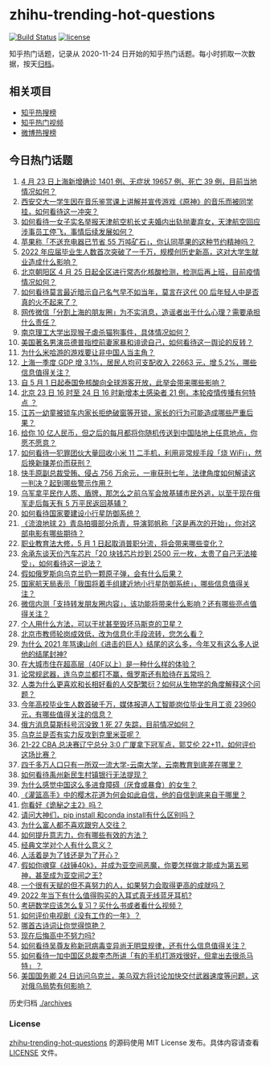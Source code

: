 # zhihu-trending-hot-questions

[![Build Status](https://github.com/justjavac/zhihu-trending-hot-questions/workflows/ci/badge.svg?branch=master)](https://github.com/justjavac/zhihu-trending-hot-questions/actions)
[![license](https://img.shields.io/github/license/justjavac/zhihu-trending-hot-questions)](https://github.com/justjavac/zhihu-trending-hot-questions/blob/master/LICENSE)

知乎热门话题，记录从 2020-11-24 日开始的知乎热门话题。每小时抓取一次数据，按天[归档](./archives)。

## 相关项目

- [知乎热搜榜](https://github.com/justjavac/zhihu-trending-top-search)
- [知乎热门视频](https://github.com/justjavac/zhihu-trending-hot-video)
- [微博热搜榜](https://github.com/justjavac/weibo-trending-hot-search)

## 今日热门话题

<!-- BEGIN -->
<!-- 最后更新时间 Mon Apr 25 2022 02:23:40 GMT+0800 (China Standard Time) -->

1. [4 月 23 日上海新增确诊 1401 例、无症状 19657 例、死亡 39 例，目前当地情况如何？](https://www.zhihu.com/question/529702303)
1. [西安交大一学生因在音乐鉴赏课上讲解并宣传游戏《原神》的音乐而被同学挂，如何看待这一冲突？](https://www.zhihu.com/question/529367134)
1. [如何看待一女子实名举报天津航空机长丈夫婚内出轨抛妻弃女，天津航空回应涉事员工停飞，事情后续发展如何？](https://www.zhihu.com/question/529655507)
1. [苹果称「不送充电器已节省 55 万吨矿石」，你认同苹果的这种节约精神吗？](https://www.zhihu.com/question/529769958)
1. [2022 年应届毕业生人数首次突破了一千万，规模创历史新高，这对大学生就业造成什么影响？](https://www.zhihu.com/question/529634506)
1. [北京朝阳区 4 月 25 日起全区进行常态化核酸检测，检测后再上班，目前疫情情况如何？](https://www.zhihu.com/question/529779159)
1. [如何看待莫言最近暗示自己名气早不如当年，莫言在这代 00 后年轻人中是否真的火不起来了？](https://www.zhihu.com/question/529655586)
1. [网传微信「分割上海的朋友圈」为不实消息，造谣者出于什么心理？需要承担什么责任？](https://www.zhihu.com/question/529581672)
1. [南京理工大学出现猴子虐杀猫狗事件，具体情况如何？](https://www.zhihu.com/question/529664387)
1. [美国著名男演员德普指控前妻家暴和诽谤自己，如何看待这一舆论的反转？](https://www.zhihu.com/question/529181534)
1. [为什么米哈游的游戏要让非中国人当主角？](https://www.zhihu.com/question/529372358)
1. [上海一季度 GDP 增 3.1%，居民人均可支配收入 22663 元，增 5.2%，哪些信息值得关注？](https://www.zhihu.com/question/529710913)
1. [自 5 月 1 日起泰国免核酸向全球游客开放，此举会带来哪些影响？](https://www.zhihu.com/question/529777522)
1. [北京 23 日 16 时至 24 日 16 时新增本土感染者 21 例，本轮疫情传播有何特点 ？](https://www.zhihu.com/question/529769030)
1. [江苏一幼童被锁车内家长拒绝破窗等开锁，家长的行为可能造成哪些严重后果？](https://www.zhihu.com/question/529745813)
1. [给你 10 亿人民币，但之后的每月都将你随机传送到中国陆地上任意地点，你愿不愿意？](https://www.zhihu.com/question/454152922)
1. [如何看待一犯罪团伙大量回收小米 11 二手机，利用非常规手段「烧 WiFi」，然后换新赚差价而获刑？](https://www.zhihu.com/question/529778635)
1. [快手原副总裁受贿、侵占 756 万余元，一审获刑七年，法律角度如何解读这一判决？起到哪些警示作用？](https://www.zhihu.com/question/529554970)
1. [乌军拿平民作人质、盾牌，那怎么之前乌军会放基辅市民外逃，以至于现在俄军走后每天有 5 万平民返回基辅？](https://www.zhihu.com/question/528843840)
1. [如何看待国家要建设小行星防御系统？](https://www.zhihu.com/question/456436648)
1. [《流浪地球 2》青岛拍摄部分杀青，导演郭帆称「这是再次的开始」，你对这部电影有哪些期待？](https://www.zhihu.com/question/528659013)
1. [职业教育法大修，5 月 1 日起取消普职分流，将会带来哪些变化？](https://www.zhihu.com/question/529272831)
1. [余承东谈天价汽车芯片「20 块钱芯片炒到 2500 元一枚，太贵了自己无法接受」，如何看待这一说法？](https://www.zhihu.com/question/528985468)
1. [假如俄罗斯向乌克兰扔一颗原子弹，会有什么后果？](https://www.zhihu.com/question/529560936)
1. [国家航天局表示「我国将着手组建近地小行星防御系统」，哪些信息值得关注？](https://www.zhihu.com/question/529739194)
1. [微信内测「支持转发朋友圈内容」，该功能将带来什么影响？还有哪些亮点值得关注？](https://www.zhihu.com/question/529711228)
1. [个人用什么方法，可以干扰甚至毁坏马斯克的卫星？](https://www.zhihu.com/question/529710431)
1. [北京市教师轮岗成效低，改为信息化手段流转，您怎么看？](https://www.zhihu.com/question/520747377)
1. [为什么 2021 年骂谏山创《进击的巨人》结尾的这么多，今年又有这么多人说他的结尾封神?](https://www.zhihu.com/question/523320952)
1. [在大城市住在超高层（40F以上）是一种什么样的体验？](https://www.zhihu.com/question/397968763)
1. [论常规武器，连乌克兰都打不赢，俄罗斯还有脸待在五常吗？](https://www.zhihu.com/question/529484755)
1. [人类为什么更喜欢和长相好看的人交配繁衍？如何从生物学的角度解释这个问题？](https://www.zhihu.com/question/360510087)
1. [今年高校毕业生人数首破千万，媒体报道人工智能岗位毕业生月工资 23960 元，有哪些值得关注的信息？](https://www.zhihu.com/question/529609927)
1. [俄方消息莫斯科号沉没致 1 死 27 失踪，目前情况如何？](https://www.zhihu.com/question/529543764)
1. [乌克兰是否有实力反攻到克里米亚呢？](https://www.zhihu.com/question/524170463)
1. [21-22 CBA 总决赛辽宁总分 3:0 广厦拿下冠军点，郭艾伦 22+11，如何评价这场比赛？](https://www.zhihu.com/question/529794212)
1. [四千多万人口只有一所双一流大学-云南大学，云南教育到底差在哪里？](https://www.zhihu.com/question/529386521)
1. [如何看待禹州新民生村镇银行无法提现？](https://www.zhihu.com/question/529129103)
1. [为什么感觉中国这么多进食障碍（厌食或暴食）的女生？](https://www.zhihu.com/question/402941370)
1. [《灌篮高手》中的樱木花道为何会如此自信，他的自信到底来自于哪里？](https://www.zhihu.com/question/29929620)
1. [你看好《诡秘之主2》吗？](https://www.zhihu.com/question/528161576)
1. [请问大神们，pip install 和conda install有什么区别吗？](https://www.zhihu.com/question/395145313)
1. [为什么富人都不喜欢跟穷人交往？](https://www.zhihu.com/question/523295546)
1. [如何提升意志力，你有哪些有效的方法？](https://www.zhihu.com/question/529103221)
1. [经典文学对个人有什么意义？](https://www.zhihu.com/question/263996530)
1. [人活着是为了钱还是为了开心？](https://www.zhihu.com/question/529201202)
1. [假如你魂穿《战锤40k》，并成为亚空间恶魔，你要怎样做才能成为第五邪神，甚至成为亚空间之王?](https://www.zhihu.com/question/529090012)
1. [一个很有天赋的但不喜努力的人，如果努力会取得更高的成就吗？](https://www.zhihu.com/question/529456951)
1. [2022 年当下有什么值得购买的入耳式真无线蓝牙耳机?](https://www.zhihu.com/question/511790364)
1. [考研数学应该怎么复习？买什么书或者看什么视频？](https://www.zhihu.com/question/312617320)
1. [如何评价电视剧《没有工作的一年》？](https://www.zhihu.com/question/527234164)
1. [哪首古诗词让你觉得惊艳？](https://www.zhihu.com/question/493755508)
1. [现在后悔高中不努力吗?](https://www.zhihu.com/question/529738967)
1. [如何看待吴尊友称新冠病毒变异尚无明显规律，还有什么信息值得关注？](https://www.zhihu.com/question/529058862)
1. [如何看待一加中国区总裁李杰所讲「有的手机打游戏很好，但拿出去很杀马特」？](https://www.zhihu.com/question/529342812)
1. [美国国务卿 24 日访问乌克兰，美乌双方将讨论加快交付武器速度等问题，这对俄乌局势有何影响？](https://www.zhihu.com/question/529772128)

<!-- END -->

历史归档 [./archives](./archives)

### License

[zhihu-trending-hot-questions](https://github.com/justjavac/zhihu-trending-hot-questions)
的源码使用 MIT License 发布。具体内容请查看 [LICENSE](./LICENSE) 文件。
